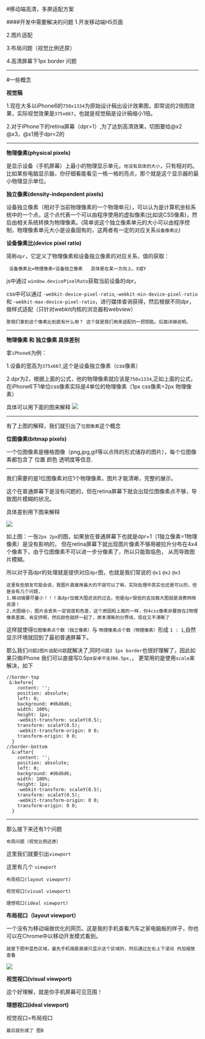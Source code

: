 #移动端高清，多屏适配方案

####开发中需要解决的问题
1.开发移动端H5页面

2.图片适配

3.布局问题（视觉比例还原）

4.高清屏幕下1px border 问题
_ _ _
#一些概念

__视觉稿__

1.现在大多以iPhone6的```750x1334```为原始设计稿出设计效果图，即常说的2倍图效果，实际视觉效果是```375x667```，也就是视觉稿是设计稿缩小1倍。

2.对于iPhone下的retina屏幕（dpr>1）,为了达到高清效果，切图要给@x2 @x3，@x1用于dpr<2的

_ _ _
__物理像素(physical pixels)__

是显示设备（手机屏幕）上最小的物理显示单元，```他没有具体的大小```，只有相对的。比如某些电脑显示器，你仔细看能看见一格一格的亮点，那个就是这个显示器的最小物理显示单位。

__独立像素(density-independent pixels)__

设备独立像素（相对于当前物理像素的一个物理单元），可以认为是计算机坐标系统中的一个点，这个点代表一个可以由程序使用的虚拟像素(比如说CSS像素)，然后由相关系统转换为物理像素。(简单说这个独立像素单元的大小可以由程序控制，物理像素单元大小是设备固有的，这两者有一定的对应关系```设备像素比```)

__设备像素比(device pixel ratio)__

简称```dpr```，它定义了物理像素和设备独立像素的对应关系，值的获取：

``` 设备像素比=物理像素÷设备独立像素   具体是在某一方向上，X或Y```

js中通过 ```window.devicePixelRato```获取当前设备的dpr。

css中可以通过 ```-webkit-device-pixel-ratio```,```-webkit-min-device-pixel-ratio```和 ```-webkit-max-device-pixel-ratio```，进行媒体查询获得，然后根据不同dpr，做样式适配（只针对webkit内核的浏览器和webview）

    那我们拿到这个像素比到底有什么用？ 这个就是我们用来适配的一把钥匙。后面详细说明。
- - -

__物理像素 和 独立像素 具体差别__

拿```iPhone6```为例：

1.设备的宽高为```375x667```,这个是设备独立像素（css像素）

2.dpr为2，根据上面的公式，他的物理像素就应该是```750x1334```,正如上面的公式，在iPhone6下1单位css像素实际是4单位的物理像素（1px css像素=2px 物理像素）

具体可以用下面的图来解释
![](./src/1.png)

_ _ _

有了上图的解释，我们就引出了```位图像素```这个概念

__位图像素(bitmap pixels)__

一个位图像素是栅格图像（png,jpg,gif等以点阵的形式储存的图片），每个位图像素都包含了 位置 颜色 透明度等信息.
_ _ _
我们需要的是1位图像素对应1个物理像素，图片才能清晰，完整的展示。

这个在普通屏幕下是没有问题的，但在retina屏幕下就会出现位图像素点不够，导致图片模糊的状况。

具体差别用下图来解释

![](./src/4.png)

如上图：一张```2px 2px```的图，如果放在普通屏幕下也就是dpr=1（1独立像素=1物理像素）是没有影响的，
但在retina屏幕下就出现图片像素不够用被拉升分布在4x4个像素下，由于位图像素不可以进一步分像素了，所以只能取临色，
从而导致图片模糊。

所以对于高dpr的处理就是提供对应```dpr```图，也就是我们常说的 ```@x1``` ```@x2``` ```@x3```

    这里有些朋友可能会说，我图片直接用最大的不就可以了嘛，实际处理中其实也还是可以的，但是会有几个问题，
    1.移动端要尽量小！！！高dpr加载大图还说的过去，但是dpr很低的去加载大图就是浪费网络资源！
    2.大图缩小，图片会丢失一定锐度和色差，这个原因和上面的一样，你4css像素非要放在2物理像素里面，肯定挤啊，然后颜色就挤一起了，原本清晰的分界线，现在又不清晰了

这样就使得```位图像素点个数（独立像素）```与 ```物理像素点个数（物理像素）```形成 ```1 : 1```,自然显示环境就回到了最初普通屏幕下。

那么我们```问题2图片适配问题```就解决了,同时```问题3 1px border```也很好理解了，因此如果只做iPhone 我们可以直接写0.5px```安卓不支持0.5px,```，
更常用的是使用```scale```来解决，如下

```csss
//border-top
 &:before{
    content: '';
    position: absolute;
    left: 0;
    background: #d6d6d6;
    width: 100%;
    height: 1px;
    -webkit-transform: scaleY(0.5);
    transform: scaleY(0.5);
    -webkit-transform-origin: 0 0;
    transform-origin: 0 0;
  }
//border-bottom
  &:after{
    content: '';
    position: absolute;
    left: 0;
    background: #d6d6d6;
    width: 100%;
    height: 1px;
    -webkit-transform: scaleY(0.5);
    transform: scaleY(0.5);
    -webkit-transform-origin: 0 0;
    transform-origin: 0 0;
  }
```
_ _ _

那么接下来还有1个问题

```布局问题（视觉比例还原）```

这里我们就要引出```viewport```

这里有几个 ```viewport```

```布局视口(layout viewport)```

```视觉视口(visual viewport)```

```理想视口(ideal viewport)```

__布局视口（layout viewport）__

一个没有为移动端做优化的网页。这是我的手机查看汽车之家电脑板的样子，你也可以在Chrome中以移动开发模式看到。

```就是下图中蓝色区域，最先手机端是直接只显示这个区域的，然后通过左右上下滚动 外加缩放 查看```

![](./src/5.png)

__视觉视口(visual viewport)__

这个好理解，就是你手机屏幕可见范围！

__理想视口(ideal viewport)__

视觉视口=布局视口

```最后就形成了 图B ```

